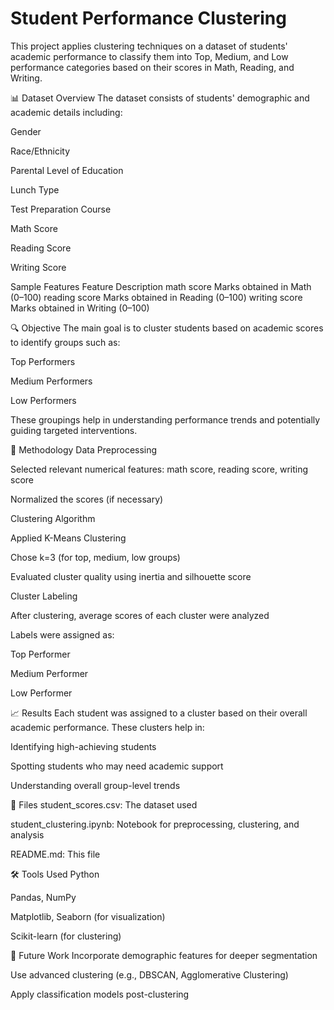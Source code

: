 # Student Performance Clustering
This project applies clustering techniques on a dataset of students' academic performance to classify them into Top, Medium, and Low performance categories based on their scores in Math, Reading, and Writing.

📊 Dataset Overview
The dataset consists of students' demographic and academic details including:

Gender

Race/Ethnicity

Parental Level of Education

Lunch Type

Test Preparation Course

Math Score

Reading Score

Writing Score

Sample Features
Feature	Description
math score	Marks obtained in Math (0–100)
reading score	Marks obtained in Reading (0–100)
writing score	Marks obtained in Writing (0–100)

🔍 Objective
The main goal is to cluster students based on academic scores to identify groups such as:

Top Performers

Medium Performers

Low Performers

These groupings help in understanding performance trends and potentially guiding targeted interventions.

🧠 Methodology
Data Preprocessing

Selected relevant numerical features: math score, reading score, writing score

Normalized the scores (if necessary)

Clustering Algorithm

Applied K-Means Clustering

Chose k=3 (for top, medium, low groups)

Evaluated cluster quality using inertia and silhouette score

Cluster Labeling

After clustering, average scores of each cluster were analyzed

Labels were assigned as:

Top Performer

Medium Performer

Low Performer

📈 Results
Each student was assigned to a cluster based on their overall academic performance. These clusters help in:

Identifying high-achieving students

Spotting students who may need academic support

Understanding overall group-level trends

📁 Files
student_scores.csv: The dataset used

student_clustering.ipynb: Notebook for preprocessing, clustering, and analysis

README.md: This file

🛠 Tools Used
Python

Pandas, NumPy

Matplotlib, Seaborn (for visualization)

Scikit-learn (for clustering)

📝 Future Work
Incorporate demographic features for deeper segmentation

Use advanced clustering (e.g., DBSCAN, Agglomerative Clustering)

Apply classification models post-clustering








